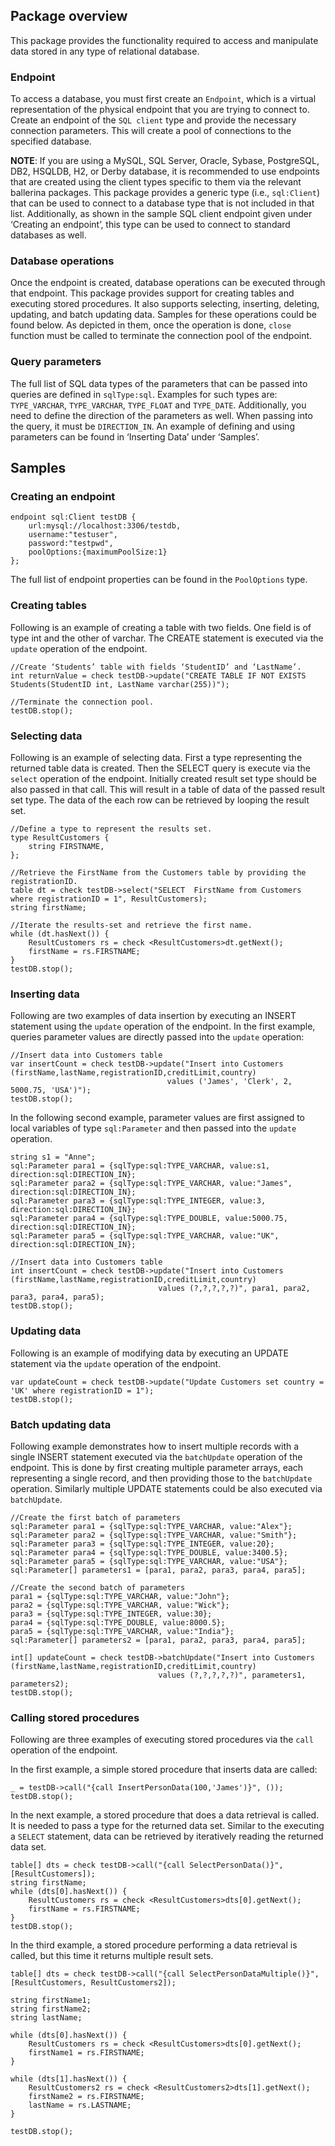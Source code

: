 ## Package overview
This package provides the functionality required to access and manipulate data stored in any type of relational database. 

### Endpoint 
To access a database, you must first create an `Endpoint`, which is a virtual representation of the physical endpoint that you are trying to connect to. Create an endpoint of the `SQL client` type and provide the necessary connection parameters. This will create a pool of connections to the specified database.

**NOTE**: If you are using a MySQL, SQL Server, Oracle, Sybase, PostgreSQL, DB2, HSQLDB, H2, or Derby database, it is recommended to use endpoints that are created using the client types specific to them via the relevant ballerina packages. This package provides a generic type (i.e., `sql:Client`) that can be used to connect to a database type that is not included in that list. Additionally, as shown in the sample SQL client endpoint given under ‘Creating an endpoint’, this type can be used to connect to standard databases as well.

### Database operations
Once the endpoint is created, database operations can be executed through that endpoint. This package provides support for creating tables and executing stored procedures. It also supports selecting, inserting, deleting, updating, and batch updating data. Samples for these operations could be found below. As depicted in them, once the operation is done, `close` function must be called to terminate the connection pool of the endpoint. 

### Query parameters
The full list of SQL data types of the parameters that can be passed into queries are defined in `sqlType:sql`. Examples for such types are: `TYPE_VARCHAR`, `TYPE_VARCHAR`, `TYPE_FLOAT` and `TYPE_DATE`. Additionally, you need to define the direction of the parameters as well. When passing into the query, it must be `DIRECTION_IN`. An example of defining and using parameters can be found in ‘Inserting Data’ under ‘Samples’.

## Samples

### Creating an endpoint
```ballerina
endpoint sql:Client testDB {
    url:mysql://localhost:3306/testdb,
    username:"testuser",
    password:"testpwd",
    poolOptions:{maximumPoolSize:1}
};
```
The full list of endpoint properties can be found in the `PoolOptions` type.

### Creating tables

Following is an example of creating a table with two fields. One field is of type int and the other of varchar. The CREATE statement is executed via the `update` operation of the endpoint.

```ballerina
//Create ‘Students’ table with fields ‘StudentID’ and ‘LastName’. 
int returnValue = check testDB->update("CREATE TABLE IF NOT EXISTS Students(StudentID int, LastName varchar(255))");

//Terminate the connection pool.
testDB.stop();
```

### Selecting data

Following is an example of selecting data. First a type representing the returned table data is created. Then the SELECT query is execute via the `select` operation of the endpoint. Initially created result set type should be also passed in that call. This will result in a table of data of the passed result set type. The data of the each row can be retrieved by looping the result set.

```ballerina
//Define a type to represent the results set.
type ResultCustomers {
    string FIRSTNAME,
};

//Retrieve the FirstName from the Customers table by providing the registrationID.
table dt = check testDB->select("SELECT  FirstName from Customers where registrationID = 1", ResultCustomers);
string firstName;

//Iterate the results-set and retrieve the first name.
while (dt.hasNext()) {
    ResultCustomers rs = check <ResultCustomers>dt.getNext();
    firstName = rs.FIRSTNAME;
}
testDB.stop();
```

### Inserting data

Following are two examples of data insertion by executing an INSERT statement using the `update` operation of the endpoint. In the first example, queries parameter values are directly passed into the `update` operation:

```ballerina
//Insert data into Customers table
var insertCount = check testDB->update("Insert into Customers (firstName,lastName,registrationID,creditLimit,country)
                                   values ('James', 'Clerk', 2, 5000.75, 'USA')");
testDB.stop();
```
In the following second example, parameter values are first assigned to local variables of type `sql:Parameter` and then passed into the `update` operation.

```ballerina
string s1 = "Anne";
sql:Parameter para1 = {sqlType:sql:TYPE_VARCHAR, value:s1, direction:sql:DIRECTION_IN};
sql:Parameter para2 = {sqlType:sql:TYPE_VARCHAR, value:"James", direction:sql:DIRECTION_IN};
sql:Parameter para3 = {sqlType:sql:TYPE_INTEGER, value:3, direction:sql:DIRECTION_IN};
sql:Parameter para4 = {sqlType:sql:TYPE_DOUBLE, value:5000.75, direction:sql:DIRECTION_IN};
sql:Parameter para5 = {sqlType:sql:TYPE_VARCHAR, value:"UK", direction:sql:DIRECTION_IN};

//Insert data into Customers table
int insertCount = check testDB->update("Insert into Customers (firstName,lastName,registrationID,creditLimit,country)
                                 values (?,?,?,?,?)", para1, para2, para3, para4, para5);
testDB.stop();
```

### Updating data

Following is an example of modifying data by executing an UPDATE statement via the `update` operation of the endpoint.

```ballerina
var updateCount = check testDB->update("Update Customers set country = 'UK' where registrationID = 1");
testDB.stop();
```

### Batch updating data

Following example demonstrates how to insert multiple records with a single INSERT statement executed via the `batchUpdate` operation of the endpoint. This is done by first creating multiple parameter arrays, each representing a single record, and then providing those to the `batchUpdate` operation. Similarly multiple UPDATE statements could be also executed via `batchUpdate`.

```ballerina
//Create the first batch of parameters
sql:Parameter para1 = {sqlType:sql:TYPE_VARCHAR, value:"Alex"};
sql:Parameter para2 = {sqlType:sql:TYPE_VARCHAR, value:"Smith"};
sql:Parameter para3 = {sqlType:sql:TYPE_INTEGER, value:20};
sql:Parameter para4 = {sqlType:sql:TYPE_DOUBLE, value:3400.5};
sql:Parameter para5 = {sqlType:sql:TYPE_VARCHAR, value:"USA"};
sql:Parameter[] parameters1 = [para1, para2, para3, para4, para5];

//Create the second batch of parameters
para1 = {sqlType:sql:TYPE_VARCHAR, value:"John"};
para2 = {sqlType:sql:TYPE_VARCHAR, value:"Wick"};
para3 = {sqlType:sql:TYPE_INTEGER, value:30};
para4 = {sqlType:sql:TYPE_DOUBLE, value:8000.5};
para5 = {sqlType:sql:TYPE_VARCHAR, value:"India"};
sql:Parameter[] parameters2 = [para1, para2, para3, para4, para5];

int[] updateCount = check testDB->batchUpdate("Insert into Customers (firstName,lastName,registrationID,creditLimit,country)
                                 values (?,?,?,?,?)", parameters1, parameters2);
testDB.stop();
```

### Calling stored procedures

Following are three examples of executing stored procedures via the  `call` operation of the endpoint. 

In the first example, a simple stored procedure that inserts data are called:
```ballerina
_ = testDB->call("{call InsertPersonData(100,'James')}", ());
testDB.stop();
```
In the next example, a stored procedure that does a data retrieval is called. It is needed to pass a type for the returned data set. Similar to the executing a `SELECT` statement, data can be retrieved by iteratively reading the returned data set.

```ballerina
table[] dts = check testDB->call("{call SelectPersonData()}", [ResultCustomers]);
string firstName;
while (dts[0].hasNext()) {
    ResultCustomers rs = check <ResultCustomers>dts[0].getNext();
    firstName = rs.FIRSTNAME;
}
testDB.stop();
```

In the third example, a stored procedure performing a data retrieval is called, but this time it returns multiple result sets.

```ballerina
table[] dts = check testDB->call("{call SelectPersonDataMultiple()}", [ResultCustomers, ResultCustomers2]);

string firstName1;
string firstName2;
string lastName;

while (dts[0].hasNext()) {
    ResultCustomers rs = check <ResultCustomers>dts[0].getNext();
    firstName1 = rs.FIRSTNAME;
}

while (dts[1].hasNext()) {
    ResultCustomers2 rs = check <ResultCustomers2>dts[1].getNext();
    firstName2 = rs.FIRSTNAME;
    lastName = rs.LASTNAME;
}

testDB.stop();
```

